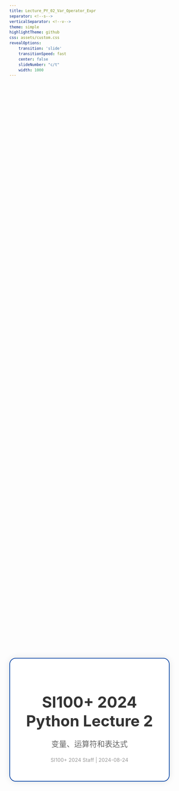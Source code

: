 ```yaml
---
title: Lecture_PY_02_Var_Operator_Expr
separator: <!--s-->
verticalSeparator: <!--v-->
theme: simple
highlightTheme: github
css: assets/custom.css
revealOptions:
    transition: 'slide'
    transitionSpeed: fast
    center: false
    slideNumber: "c/t"
    width: 1000
---
```


<div style="display: flex; justify-content: center; align-items: center; height: 100vh;">
  <div style="text-align: center; padding: 40px; background-color: white; border: 2px solid rgb(0, 63, 163); border-radius: 20px; box-shadow: 0 0 20px rgba(0,0,0,0.1);">
    <h1 style="font-size: 48px; font-weight: bold; margin-bottom: 20px; color: #333;">SI100+ 2024 Python Lecture 2</h1>
    <p style="font-size: 24px; color: #666;">变量、运算符和表达式</p>
    <p style="font-size: 16px; color: #999; margin-top: 20px;">SI100+ 2024 Staff | 2024-08-24</p>
  </div>
</div>

<!--s-->

<div class="middle center">
  <div style="width: 100%">

  # Part.0 在开始之前
  
  </div>
</div>

<!--v-->

## 前置知识

<div class="middle center">
  <div style="width: 100%; margin-top: -100px;">

  <font size="6"> **在开始这节课之前，先完成前两节录播课：计算机基础知识 & 编程语言和 Python 基础** </font>
  
  </div>
</div>

<!--v-->

## VS Code 基础使用

- **一定要解压缩课程材料压缩包！**
- 在 VS Code 中打开文件夹
- 在 VS Code 中打开终端
- `.ipynb` 和 `.py` 文件都是 Python 文件

<!--v-->

## 文件编码

Python 源代码文件默认使用 UTF-8 编码，与多数操作系统的默认设置一致。如果你的程序出现输出乱码等错误，请首先检查文件编码。

VS Code 中，当前文件的编码显示在窗口下方状态栏右侧，如下图。

<img src="images/set_codec.png" width="55%" style="display: block; margin: 0 auto;">

<!--v-->

## Python 的“标准”在哪里？

- **Python 官方文档**：https://docs.python.org/zh-cn/3/
- 菜鸟教程（非官方教程）：https://www.runoob.com/python3/python3-tutorial.html
- **"RTFM"** ：Read The *Friendly* Manual

Python 的官方简体中文文档一直在更新，相比于其他语言，非常的友好。

<img src="images/RTFM.png" width="35%" style="display: block; margin: 0 auto;">

<!--v-->

## 目录

- Python 基本语法：命名（关键字）、缩进、注释
- 字面值与赋值语句
- 变量和基本数据类型
  - 浮点数与其误差
- 运算符，优先级，输入输出
  - 最小示例：A + B 问题
  - 强制类型转换 
- 比较运算符和布尔运算
  - 逻辑表达式

<!--s-->

<div class="middle center">
  <div style="width: 100%">

  # Part.1 Python 基本语法

  </div>
</div>

<!--v-->

## Python 标识符及其命名规定

**标识符 (identifier)** ：换个说法就是“名字”，唯一地标识一个对象

</br>

满足如下规定的一串代码会被 Python 认为是一个标识符：

- 第一个字符必须是字母或下划线 `_` 。
  - 正确示例： `si100p `, `_temp`. 错误示例：`123abc`, `~a`.
- 剩下的部分可由字母、数字及下划线组成。如 `si100p_count`，不可包含空格，如 `cat dog` 会被认为是两个标识符。
- 区分大小写。例如，`si100p` 和 `SI100P` 不是同一个标识符。

**演示** ：Notebook 示例 2.1.1, 2.1.2

<!--v-->

## Python 标识符及其命名规定

编程中还有所谓的 **命名法** / **命名规则**，也就是“起名习惯”。规范较多，大家自行搜索学习。

（非课程内容）几个例子如下：

- **驼峰命名法**：首字母小写，后面每个单词首字母大写，如 `myName`, `myAge`
- **匈牙利命名法**：变量名之前写明变量类型，如 `strName`, `intAge`
- **下划线命名法**：单词之间用下划线 `_` 分隔，如 `my_name`, `my_age`
- **帕斯卡命名法**：每个单词首字母大写，如 `MyName`, `MyAge`

在 PEP-8 中，Python 社区总结了一套较为统一的命名规范：https://peps.python.org/pep-0008/

<!--v-->

## Python 关键字

**关键字 (keyword)** ：对于 Python 来说有特殊含义的词，这些词**不能被用作标识符名称**

Python 内置模块 `keyword` 记录有当前版本的所有关键字。

```python-repl
>>> import keyword 
>>> keyword.kwlist 
['False', 'None', 'True', 'and', 'as', 'assert', 'async', 'await',
...
``` 

**演示** ：Notebook 示例 2.1.3，2.1.4

<!--v-->

## Python 的缩进

Python 的特色之一是依据代码行的 **缩进 (indentation)** 确定代码块：

```python
if 1 + 1 == 2:
    print("basic statement passed!") # 我和 if 语句不在同一个代码块！

a = 10
b = 20
# 上面的两行在同一个代码块
```

当前只需了解缩进这一概念即可，之后的课程中，我们会了解到缩进与代码块在 Python 中的意义。

> VS Code 中，默认按 `Tab` 在光标处插入缩进，`Shift` + `Tab` 移除光标前的缩进。

<!--v-->

## Python 的注释

**注释 (comment)** ：代码文件中不会被执行的文本

注释虽然不影响程序执行，但会使代码更容易被阅读和理解。

Python 的注释分为**单行**和**多行**注释两种。

<!--v-->

## Python 的注释

**单行注释**以井号 `#` 开头，井号 `#` **后直到行尾**的内容将被视为注释：

```python
# 我是单行注释！
print("我能正常执行!") # 我也是单行注释！
# print("我怎么也变成注释了？我不会被执行了！")
```

```python
# 这一行被注释了
print("注释的效果不会保持到下一行")
```

**演示** ：Notebook 示例 2.1.5

将某一语句变为注释可快捷地让其不执行，在程序出现错误需要改正时较为实用。

> VS Code 中，默认按 `Ctrl` + `/` 可以注释或取消注释当前行。

<!--v-->

## Python 的注释

Python **没有专用的多行注释**，但通常使用多行字符串达成近似效果，即连用三个单引号 `'''` 或双引号 `"""` 括起注释内容：

```python
'''
我是一个被用作注释的多行字符串。
下面是一个 print 语句。

空行不会打断多行字符串的效果。

print("这行代码不会被执行")
'''

print("这行代码可以被正常执行")
```

**演示** ：Notebook 示例 2.1.6

<!--s-->

<div class="middle center">
  <div style="width: 100%">

  # Part.2 字面值与赋值语句

  </div>
</div>

<!--v-->

## 字面值

**字面值 (literal value)** ：代码中写明的、即时使用的临时值，例如语句 `x = 1.5` 中的 `1.5`。

字面值涵盖几乎所有基本数据类型，我们将在讲解对应数据类型时作介绍，此处不再赘述。

<!--v-->

## 赋值语句

字面值不适合复杂计算（比如，将当前结果暂存以备稍后使用）。

可将字面值（以及计算结果）**赋值 (assign)** 给一个变量，对应语句称为**赋值语句**。

- 例如 `x = 1.5` 就是一个赋值语句。
  - 意为“令 `x` 的值为 1.5” / “将 1.5 赋给 `x`”。
  - 此处的 `x` 即为变量。
- 所以“变量”到底是什么？

<!--s-->

<div class="middle center">
  <div style="width: 100%">

  # Part.3 变量和基本数据类型

  </div>
</div>

<!--v-->

## 变量

**变量 (variable)** ：用于存储数据的“容器”。

- 高中数学 “未知数”

每个变量都有一个名字，可通过它来引用存储在变量中的数据。
本课开头所讲的命名规则适用于任何命名，变量命名也不例外。同时，命名应尽可能**有意义并反映实际用途**。

```python
age = 25          # 整型数字变量
height = 175.5    # 浮点型数字变量
name = "Alice"    # 字符串变量
is_student = True # 布尔型变量
```

**演示** ：Notebook 示例 2.3.1

> 注：Python 中，变量声明和赋值通常在同一条语句中完成。

<!--v-->

## 基本数据类型

Python 中的基本数据类型用于表示和操作不同种类的数据，主要有以下三类：

- 数字 (Number)
- 字符串 (String)
- 布尔 (Boolean)

<!--v-->

## 数字 (Number)

**数字 (Number)** 数据类型用于存储数值，其中又包含四种类型的数值。本课程只涉及两种最常用的：

- **整型 (`int`)** ：用于表示任意整数，可以是正数、负数或零，例如 `10`, `-3`, `0` 等。
  - 整型数据无小数部分
- **浮点型 (`float`)** ：，用于表示带有小数部分的数值，包括正浮点数和负浮点数，例如 `3.14`, `-0.001`, `2.0` 等。
  - 浮点型数据用于表示更精确的数值，常用于科学计算和测量值。
  - **注意**：Python 在涉及除法 `/` 运算时，输出结果总是浮点型。

<!--v-->

## 字符串 (String)

**字符串 (`str`)** 是由一系列字符组成的文本数据，外部由引号（单引号或双引号）括起来。例如：`"Hello world!"`, `'Python'` 等。

字符串适合用于存储和操作文本，可以包含字母、数字、符号和空格。

字符串支持加法运算 `+`，效果是将前后字符串相连接。例如，`"SI" + "100P"` 的结果是 `"SI100P"`.


<!--v-->

## 布尔 (Boolean)

**布尔型 (`bool`)** 数据只有两个值：`True`（真）和 `False`（假）。

布尔型数据通常表示二元状态（如开/关、是/否），常用于条件判断和逻辑运算。

<!--v-->

## Python 的数据类型 - 演示

Python 内置的 `type()` 能告诉我们变量属于哪个数据类型：

```python-repl
>>> x = "text"
>>> type(x) # 变量 x 是字符串类型
<class 'str'> 
```

现在让我们实验一下变量赋值语句，并尝试借助变量进行简单数学计算（加 `+`、减 `-`、乘 `*`、除 `/` 等）, 如 `x = 8 / 4`.

**演示** ：Notebook 示例 2.3.2

<!--v-->

## 等等……

```python-repl
>>> x = 0.1
>>> y = 0.2
>>> print(x + y)
0.30000000000000004
```
为什么不是 0.3？

**演示** ：Notebook 示例 2.3.3

<!--v-->

## 浮点数与其误差

<div style=" margin-top: 10px; margin-right: 50px;" markdown="1">

<img src="images/float_point_meme.png" width="45%" style="float: right;">

</br>
</br>

**浮点数的表示：** 浮点数以二进制格式存储，采用科学记数法表示，即 $m \times 2^e$，其中 $m$ 是尾数，$e$ 是指数。
现代计算机大多遵循与上述格式相同的 IEEE 754 标准来表示浮点数。

网站 [https://float.exposed/](https://float.exposed/) 对浮点数的存储格式作了直观的视觉演示，有兴趣可以自行查看了解。

[meme source](https://knowyourmeme.com/photos/1070750-im-not-a-robot)

</div>

<!--v-->

## 浮点数与其误差

**浮点数误差的来源** ：许多十进制浮点数无法精确表示为二进制浮点数（如 0.5 是 $2^{-1}$ 但是 0.1 在二进制中是一个无限循环的小数），只能以近似表示存储。因此浮点数的运算结果可能会出现**舍入误差**。

- 0.1 实际存储的值近似于十进制的 0.1000000000000000055511...
- 0.2 实际存储的值近似于十进制的 0.2000000000000000111022...
- 两个值相加，得到的结果近似于十进制的 0.3000000000000000444...
  - 注：浮点数是以二进制形式存储相加，因此把近似的十进制值相加后，结果对不上是正常的。

而 0.3 实际存储的值接近于 0.2999999999999999889... 所以就出现了 "0.1 + 0.2 ≠ 0.3" 的情况。

<!--v-->

## 浮点数与其误差

一般情况下，你可以通过四舍五入保留小数点后的有限位来解决这类问题；如果对计算精度要求较高，最好使用 `decimal` 等计算模块。

```python
from decimal import Decimal

x = Decimal('0.1') # 使用 Decimal 类型存储 0.1
```

**演示** ：Notebook 示例 2.3.4

<!--s-->

<div class="middle center">
  <div style="width: 100%">

  # Part.4 运算符，优先级，输入输出

  </div>
</div>

<!--v-->

## 运算符与优先级

Python 中的 **基本运算符 (operator)** 有：`+`, `-`, `*`, `/`, `//`, `%`, `**`。

- `//`（整除）为除法结果舍去小数位（取商）。如 ` 5 // 3` 结果为 1.
- `%`（取余/求模）为取得两数相除后的余数。如 ` 5 % 3` 结果为 2.
- `**` 为指数运算。如 `5 ** 3` 即为 $5^3$。

**演示** ：Notebook 示例 2.4.1

运算符**优先级 (precedence)** ：`**` > 正负号 (`+x`, `-x`) > [`*`, `/`, `//`, `%`] > [`+`, `-`]

计算时，运算符优先计算更深层括号内的，处于同一层级括号则先计算优先级较高的，优先级相同则从左至右计算。

（扩展）[Python 运算符优先级表](https://www.runoob.com/python3/python3-basic-operators.html)

<!--v-->

## 运算符与优先级：分步示例

**粗体** `->` 上一步计算结果

<mark>高亮</mark> `->` 下一步计算对象

<div class="middle center">
  <div style="width: 100%; margin-top: -330px;">

  <font size="7"> 3 * 3 + 5 % 3 + 16 ** (1/2) </font>
  
  </div>
</div>

<!--v-->

## 运算符与优先级：分步示例

<div class="middle center">
  <div style="width: 100%; margin-top: -550px;">

  <font size="7"> 3 * 3 + 5 % 3 + 16 ** <mark>(1/2)</mark> </font>
  
  </div>
</div>

<!--v-->

## 运算符与优先级：分步示例

<div class="middle center">
  <div style="width: 100%; margin-top: -550px;">

  <font size="7"> 3 * 3 + 5 % 3 + 16 ** (1/2) </font>

  <font size="7"> 3 * 3 + 5 % 3 + 16 ** **(0.5)** </font>
  
  </div>
</div>

<!--v-->

## 运算符与优先级：分步示例

<div class="middle center">
  <div style="width: 100%; margin-top: -550px;">

  <font size="7"> 3 * 3 + 5 % 3 + 16 ** (1/2) </font>

  <font size="7"> 3 * 3 + 5 % 3 + <mark>16 ** (0.5)</mark> </font>
  
  </div>
</div>

<!--v-->

## 运算符与优先级：分步示例

<div class="middle center">
  <div style="width: 100%; margin-top: -450px;">

  <font size="7"> 3 * 3 + 5 % 3 + 16 ** (1/2) </font>

  <font size="7"> 3 * 3 + 5 % 3 + 16 ** (0.5)</font>

  <font size="7"> 3 * 3 + 5 % 3 + **4** </font>
  
  </div>
</div>

<!--v-->

## 运算符与优先级：分步示例

<div class="middle center">
  <div style="width: 100%; margin-top: -450px;">

  <font size="7"> 3 * 3 + 5 % 3 + 16 ** (1/2) </font>

  <font size="7"> 3 * 3 + 5 % 3 + 16 ** (0.5)</font>

  <font size="7"> <mark>3 * 3</mark> + 5 % 3 + 4 </font>
  
  </div>
</div>

<!--v-->

## 运算符与优先级：分步示例

<div class="middle center">
  <div style="width: 100%; margin-top: -350px;">

  <font size="7"> 3 * 3 + 5 % 3 + 16 ** (1/2) </font>

  <font size="7"> 3 * 3 + 5 % 3 + 16 ** (0.5)</font>

  <font size="7"> 3 * 3 + 5 % 3 + 4 </font>

  <font size="7"> **9** + 5 % 3 + 4 </font>
  
  </div>
</div>

<!--v-->

## 运算符与优先级：分步示例

<div class="middle center">
  <div style="width: 100%; margin-top: -350px;">

  <font size="7"> 3 * 3 + 5 % 3 + 16 ** (1/2) </font>

  <font size="7"> 3 * 3 + 5 % 3 + 16 ** (0.5)</font>

  <font size="7"> 3 * 3 + 5 % 3 + 4 </font>

  <font size="7"> 9 + <mark>5 % 3</mark> + 4 </font>
  
  </div>
</div>

<!--v-->

## 运算符与优先级：分步示例

<div class="middle center">
  <div style="width: 100%; margin-top: -250px;">

  <font size="7"> 3 * 3 + 5 % 3 + 16 ** (1/2) </font>

  <font size="7"> 3 * 3 + 5 % 3 + 16 ** (0.5)</font>

  <font size="7"> 3 * 3 + 5 % 3 + 4 </font>

  <font size="7"> 9 + 5 % 3 + 4 </font>

  <font size="7"> 9 + **2** + 4 </font>
  
  </div>
</div>

<!--v-->

## 运算符与优先级：分步示例

<div class="middle center">
  <div style="width: 100%; margin-top: -250px;">

  <font size="7"> 3 * 3 + 5 % 3 + 16 ** (1/2) </font>

  <font size="7"> 3 * 3 + 5 % 3 + 16 ** (0.5)</font>

  <font size="7"> 3 * 3 + 5 % 3 + 4 </font>

  <font size="7"> 9 + 5 % 3 + 4 </font>

  <font size="7"> <mark>9 + 2 + 4</mark> </font>
  
  </div>
</div>

<!--v-->

## 运算符与优先级：分步示例

<div class="middle center">
  <div style="width: 100%; margin-top: -150px;">

  <font size="7"> 3 * 3 + 5 % 3 + 16 ** (1/2) </font>

  <font size="7"> 3 * 3 + 5 % 3 + 16 ** (0.5)</font>

  <font size="7"> 3 * 3 + 5 % 3 + 4 </font>

  <font size="7"> 9 + 5 % 3 + 4 </font>

  <font size="7"> 9 + 2 + 4 </font>

  <font size="7"> **15** </font>
  
  </div>
</div>

<!--v-->

## 运算符与优先级：分步示例

**演示** ：Notebook 示例 2.4.2

```python-repl
>>> 3 * 3 + 5 % 3 + 16 ** (1/2)
15.0
>>> type(3 * 3 + 5 % 3 + 16 ** (1/2))
<class 'float'> # 牵涉到除法，输出为浮点型
```

<!--v-->

## 基本输入输出

**输入输出 (Input/Output 简称 I/O)** 是程序读取和输出数据的基本途径。

有两种输入输出类型：标准 (Standard I/O) 和文件 (File I/O).

标准输入输出的操作目标是命令行/控制台，通常用于交互式环境（REPL，Read-Eval-Print Loop）。其中：

- `input()` 用于从用户输入获取数据。
- `print(x)` 用于在屏幕上打印变量 `x`，结尾附默认加一个换行。
  - `print(x, end="abc")` 可以把结尾的换行符替换为 `abc`。
  - 相似地，`print(x, end="")` 可去掉默认附加的换行。
- 使用 `input(x)` 可在接收输入时先输出变量 `x`，以便提示用户输入。
- `input()` 将一切输入作为字符串 (`str`) 处理。
- 使用 `print(x, y, ...)` 将在一行内依序输出 `x`, `y`, ...（以空格间隔）
  - 例如 `print("非常好SI", 100, "P")` 将输出 `非常好SI 100 P`.
  
**演示** ：Notebook 示例 2.4.3

<!--v-->

## 基本输入输出

文件输入输出的操作目标是硬盘上的文件。
可以使用 Python 内置的 `open()` 打开文件进行读取或写入操作：

```python
f = open("test.txt", "r") # 以读取模式打开 test.txt 文本文件
content = f.read() # 读取文件的全部内容
f.close() # 操作完毕，关闭文件

f = open("test.txt", "w") # 以写入模式打开 test.txt 文本文件
f.write("Hello, World!") # 从文件开头覆盖写入字符串
f.write("This is a text.") # 从上一操作处继续写入
f.close() # 操作完毕，关闭文件
```
**`open()` 操作默认不支持中文。** 如要操作中文，多数情况下需要用 `codec` 模块在指定编码下读取。

由于时间关系，详细的文件操作不在此展开讲述，可自行阅读文档或查阅资料。

**演示** ：Notebook 示例 2.4.4

<!--v-->

## 示例：A + B 问题

以目前所学的知识，可以编写下面这个程序了：接收用户输入的两个整数，计算并输出两者的和。

例：

```python-repl
>>> 输入整数 a: 
<<< 3
>>> 输入整数 b:
<<< 2
>>> a + b = 5
```

**演示** ：Notebook 示例 2.4.5，2.4.6

<!--v-->

## 示例：A + B 问题

> 为什么我写的 A + B 程序，输入 12 和 34 会输出 1234？

> `input()` **将一切输入作为字符串 (`str`) 处理**。
>
>字符串支持加法运算 `+`，效果是将前后字符串相连接。

**"12" + "34" → "1234"**

<!--v-->

## 强制类型转换

对于某一类型 `typename` 我们可以通过 `typename(x)` 强制转换数据 `x` 为 `typename` 类型。

```python-repl
>>> x = "42"   # 字符串 (str) 变量
>>> x
'42'
>>> type(x)
<class 'str'>
>>> y = int(x) # 将 x 转换为整型 (int) 赋值给变量 y
>>> y
42
>>> type(y)
<class 'int'>
>>> x          # int(x) 不改变原变量 x 的值
'42'
```

<!--v-->

## 强制类型转换

对于某一类型 `typename`，我们可以通过 `typename(x)` 强制转换数据 `x` 为 `typename` 类型。

一些典型的用途包括：
- 将数字与其字符串形式互转，如 `"4.2"`（字符串）和 `4.2`（数字）。
- 将浮点数小数位移除变为整数，例如 `int(5.9)` 的结果是 `5`。

**注意：类型转换不会导致被转换的变量发生变化。** 比如在上一页的例子中，执行 `int(x)` 之后，`x` 仍然是字符串类型，其值也没有改变。

**演示** ：Notebook 示例 2.4.7，2.4.8

<!--s-->

<div class="middle center">
  <div style="width: 100%">

  # Part.5 比较运算符和布尔运算

  </div>
</div>

<!--v-->

## 布尔类型 - Recall

> **布尔型 (`bool`)** 数据只有两个值：`True`（真）和 `False`（假）。
>
> 布尔型数据通常表示二元状态（如开/关、是/否），常用于条件判断和逻辑运算。

<!--v-->

## 比较运算符

**比较运算符 (comparison operators)** 用于比较两个值，其结果是一个布尔值，代表该比较式是否成立。

- `==` ：判断相等 **（注意是 2 个等号，不要与赋值运算符 `=` 混淆）**
- `!=` ：判断不等 (感叹号 ！后跟等号 =)
- `>` ：判断大于
- `<` ：判断小于
- `>=` ：判断大于等于（大于号 > 后跟等号 =）
- `<=` ：判断小于等于（小于号 < 后跟等号 =）

**演示** ：Notebook 示例 2.5.1

<!--v-->

## 布尔运算符与布尔运算

**布尔运算符 (boolean operators)** 也称逻辑运算符 (logical operators)，其对布尔值进行布尔运算（也称逻辑运算）。

- `and` ：逻辑与运算
  仅当其左右两侧均为 `True` 时，结果为 `True`；否则为 `False`
- `or` ：逻辑或运算
  其左右任一侧为 `True` 时，结果为 `True`；否则为 `False`
- `not` ：逻辑非运算
  一元运算符，将其右侧布尔值取反（`True` 变为 `False`， 反之亦然）

| 变量 `A` | 变量 `B` | `A and B` 的结果 | `A or B` 的结果 | `not A` 的结果 |
| ---------- | ---------- | ------------------ | ----------------- | ----------------- |
| `True`   | `True`   | `True`           | `True`          | `False`         |
| `True`   | `False`  | `False`          | `True`          | (同上)            |
| `False`  | `True`   | `False`          | `True`          | `True`          |
| `False`  | `False`  | `False`          | `False`         | (同上)            |

**演示** ：Notebook 示例 2.5.2

<!--v-->

## 布尔运算符的短路求值

- 在 `A and B and C and D and ...` 这样的表达式中，如果 `A` 为 `False`，则无论 `B`, `C`, `D` ... 的值如何，整个表达式必然为 `False`，因此后续的表达式就没有必要计算下去了。
- 类似的，在 `A or B or C or D or ...` 中，如果 `A` 为 `True`，则整个表达式必然为 `True` 。 

Python 的布尔运算符就能够这样“偷懒”。

布尔运算符 and 和 or 是**短路运算符（short-circuit operators）**：其参数从左至右求值，一旦可以确定结果，就不再继续求值。

**演示** ：Notebook 示例 2.5.3

<!--v-->

## 逻辑表达式

**逻辑表达式 (logical expression)** 用于判断多个条件是否满足某种逻辑关系，并返回布尔值作为结果（`True` 或 `False`）。

其通常由比较运算符和布尔运算符组成。例如：`age >= 18 and has_ticket` 等。

**演示** ：Notebook 示例 2.5.4

<!--v-->

## 常见运算符优先级

<div class="middle center">
  <div style="width: 100%; margin-top: -150px;">

  <font size="6"> 类型转换 > `**` > 正负号 (`+x`, `-x`) > [`*`, `/`, `//`, `%`] > [`+`, `-`] > 比较运算符 (`==`, `!=`, `<`, `<=`, `>`, `>=`) > 布尔运算符 (`and`, `or`, `not`, ...) > ... </font>
  
  </div>
</div>

<!--s-->

<div style="display: flex; justify-content: center; align-items: center; height: 100vh;   ">
  <div style="text-align: center; padding: 40px; background-color: white; border-radius: 20px; box-shadow: 0 0 20px rgba(0,0,0,0.1);">
    <div style="display: inline-block; padding: 20px 40px; border-radius: 10 px; margin-bottom: 20px;">
      <h1 style="font-size: 48px; font-weight: bold; margin: 0; color: rgb(16, 33, 89)">Thanks for Listening</h1>
    </div>
    <p style="font-size: 24px; color: #666; margin: 0;">Any questions?</p>
  </div>
</div>

